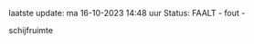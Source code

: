 laatste update: 
ma 16-10-2023 14:48   uur 
Status: FAALT - fout - 
<div class="service R">schijfruimte</div>
